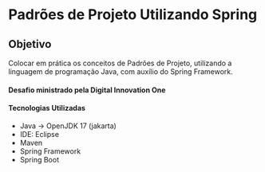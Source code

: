 # Padrões de Projeto Utilizando Spring

## Objetivo

Colocar em prática os conceitos de Padrões de Projeto, utilizando a linguagem de programação Java, com auxílio do Spring Framework. 

#### Desafio ministrado pela Digital Innovation One

#### Tecnologias Utilizadas

- Java -> OpenJDK 17 (jakarta)
- IDE: Eclipse
- Maven
- Spring Framework
- Spring Boot
